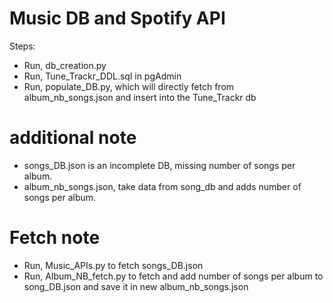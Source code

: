 # Music DB and Spotify API

Steps:    
- Run, db_creation.py    
- Run, Tune_Trackr_DDL.sql in pgAdmin    
- Run, populate_DB.py, which will directly fetch from album_nb_songs.json and insert into the Tune_Trackr db    

# additional note
- songs_DB.json is an incomplete DB, missing number of songs per album.  
- album_nb_songs.json, take data from song_db and adds number of songs per album.

# Fetch note
- Run, Music_APIs.py to fetch songs_DB.json
- Run, Album_NB_fetch.py to fetch and add number of songs per album to song_DB.json and save it in new album_nb_songs.json
